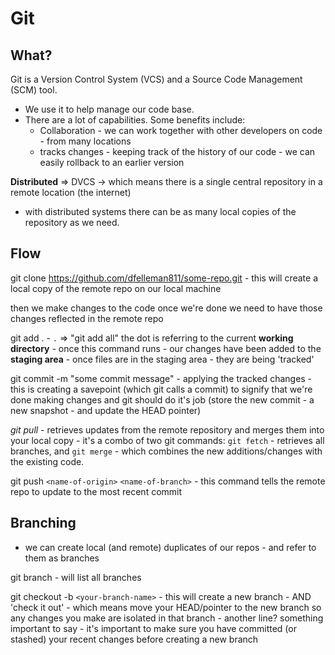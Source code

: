 # Git 

## What? 
Git is a Version Control System (VCS) and a Source Code Management (SCM) tool. 
- We use it to help manage our code base. 
- There are a lot of capabilities. Some benefits include: 
    - Collaboration - we can work together with other developers on code - from many locations 
    - tracks changes - keeping track of the history of our code - we can easily rollback to an earlier version

**Distributed** => DVCS -> which means there is a single central repository in a remote location (the internet)
- with distributed systems there can be as many local copies of the repository as we need. 



## Flow 
git clone https://github.com/dfelleman811/some-repo.git 
    - this will create a local copy of the remote repo on our local machine

then we make changes to the code 
once we're done we need to have those changes reflected in the remote repo 

git add . 
    - `.` => "git add all" the dot is referring to the current **working directory** 
    - once this command runs - our changes have been added to the **staging area**
    - once files are in the staging area - they are being 'tracked'

git commit -m "some commit message" 
    - applying the tracked changes
    - this is creating a savepoint (which git calls a commit) to signify that we're done making changes and git should do it's job (store the new commit - a new snapshot - and update the HEAD pointer)

*git pull*
    - retrieves updates from the remote repository and merges them into your local copy 
    - it's a combo of two git commands: `git fetch` - retrieves all branches, and `git merge` - which combines the new additions/changes with the existing code. 

git push `<name-of-origin>` `<name-of-branch>` 
    - this command tells the remote repo to update to the most recent commit 


## Branching
- we can create local (and remote) duplicates of our repos - and refer to them as branches 

git branch - will list all branches 

git checkout -b `<your-branch-name>`
    - this will create a new branch 
    - AND 'check it out' - which means move your HEAD/pointer to the new branch so any changes you make are isolated in that branch 
    - another line? something important to say
    - it's important to make sure you have committed (or stashed) your recent changes before creating a new branch
